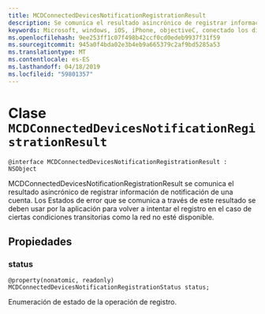 ```yaml
---
title: MCDConnectedDevicesNotificationRegistrationResult
description: Se comunica el resultado asincrónico de registrar información de notificación de una cuenta.
keywords: Microsoft, windows, iOS, iPhone, objectiveC, conectado los dispositivos, proyecto Roma
ms.openlocfilehash: 9ee253ff1c07f498b42ccf0cd0edeb9937f31f59
ms.sourcegitcommit: 945a0f4bda02e3b4eb9a665379c2af9bd5285a53
ms.translationtype: MT
ms.contentlocale: es-ES
ms.lasthandoff: 04/18/2019
ms.locfileid: "59801357"
---
```

# <a name="class-mcdconnecteddevicesnotificationregistrationresult"></a>Clase `MCDConnectedDevicesNotificationRegistrationResult` 

```
@interface MCDConnectedDevicesNotificationRegistrationResult : NSObject
```  
MCDConnectedDevicesNotificationRegistrationResult se comunica el resultado asincrónico de registrar información de notificación de una cuenta. Los Estados de error que se comunica a través de este resultado se deben usar por la aplicación para volver a intentar el registro en el caso de ciertas condiciones transitorias como la red no esté disponible.

## <a name="properties"></a>Propiedades

### <a name="status"></a>status

`@property(nonatomic, readonly) MCDConnectedDevicesNotificationRegistrationStatus status;`

Enumeración de estado de la operación de registro.